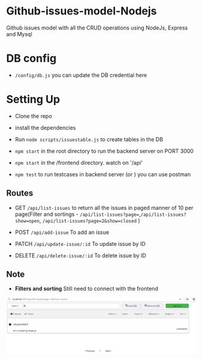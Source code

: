 # Github-issues-model-Nodejs
Github issues model with all the CRUD operations using NodeJs, Express and Mysql


# DB config

- `/config/db.js` you can update the DB credential here

# Setting Up

- Clone the repo
- install the dependencies
- Run `node scripts/issuestable.js` to create tables in the DB

- `npm start` in the root directory to run the backend server on PORT 3000

- `npm start` in the /frontend directory. watch on '/api'


- `npm test` to run testcases in backend server (or ) you can use postman



## Routes

- GET `/api/list-issues` to return all the issues in paged manner of 10 per page(Filter and sortings - `/api/list-issues?page=`,`/api/list-issues?show=open`, `/api/list-issues?page=2&show=closed` ) 

- POST `/api/add-issue` To add an issue

- PATCH `/api/update-issue/:id` To update issue by ID

- DELETE `/api/delete-issue/:id` To delete issue by ID


## Note
 
- **Filters and sorting**  Still need to connect with the frontend

<img src="https://github.com/TharunKumar26/Github-issues-model-Nodejs/blob/master/frontend.jpg">
